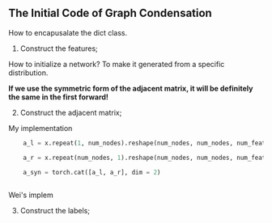 ## The Initial Code of Graph Condensation


How to encapusalate the dict class.



1. Construct the features;

How to initialize a network? To make it generated from a specific distribution.

**If we use the symmetric form of the adjacent matrix, it will be definitely the same in the first forward!**


2. Construct the adjacent matrix;


My implementation

```python
    a_l = x.repeat(1, num_nodes).reshape(num_nodes, num_nodes, num_features)

    a_r = x.repeat(num_nodes, 1).reshape(num_nodes, num_nodes, num_features)

    a_syn = torch.cat([a_l, a_r], dim = 2)
    

```


Wei's implem





3. Construct the labels;





